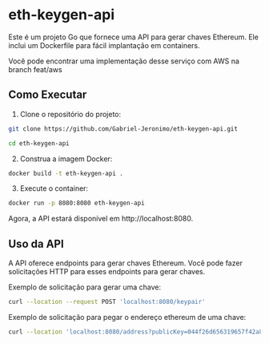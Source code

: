 # eth-keygen-api

Este é um projeto Go que fornece uma API para gerar chaves Ethereum. Ele inclui um Dockerfile para fácil implantação em containers.

Você pode encontrar uma implementação desse serviço com AWS na branch feat/aws
## Como Executar

1. Clone o repositório do projeto:

```bash
git clone https://github.com/Gabriel-Jeronimo/eth-keygen-api.git
```

```bash
cd eth-keygen-api
```

2. Construa a imagem Docker:

```bash
docker build -t eth-keygen-api .
```

3. Execute o container:

```bash
docker run -p 8080:8080 eth-keygen-api
```

Agora, a API estará disponível em http://localhost:8080.

## Uso da API

A API oferece endpoints para gerar chaves Ethereum. Você pode fazer solicitações HTTP para esses endpoints para gerar chaves.

Exemplo de solicitação para gerar uma chave:

```bash
curl --location --request POST 'localhost:8080/keypair'
```

Exemplo de solicitação para pegar o endereço ethereum de uma chave:

```bash
curl --location 'localhost:8080/address?publicKey=044f26d656319657f42a81f9d580365d447acc176e22b283b955b108b8380bcffbe06713fa49534048da5a18cc95a46e7c53b8b61ee15b6f04fccdabec564741a5'
```

